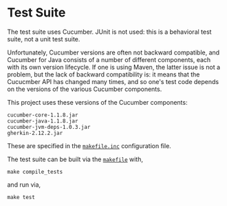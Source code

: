 # Test Suite

The test suite uses Cucumber. JUnit is not used: this is a behavioral test
suite, not a unit test suite.

Unfortunately, Cucumber versions are often not backward compatible, and Cucumber
for Java consists of a number of different components, each with its own
version lifecycle. If one is using Maven, the latter issue is not a problem,
but the lack of backward compatibility is: it means that the Cucucmber API
has changed many times, and so one's test code depends on the versions of the
various Cucumber components.

This project uses these versions of the Cucumber components:

```
cucumber-core-1.1.8.jar
cucumber-java-1.1.8.jar
cucumber-jvm-deps-1.0.3.jar
gherkin-2.12.2.jar
```

These are specified in the [`makefile.inc`](https://github.com/ScaledMarkets/dabl/blob/master/makefile.inc)
configuration file.

The test suite can be built via
the [`makefile`](https://github.com/ScaledMarkets/dabl/blob/master/makefile) with,
```
make compile_tests
```
and run via,
```
make test
```
